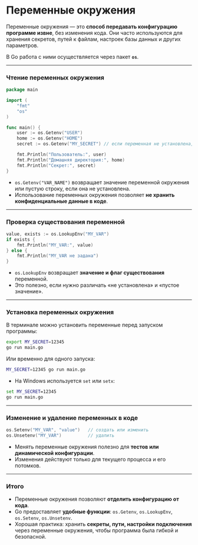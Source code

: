 # Переменные окружения

Переменные окружения — это **способ передавать конфигурацию программе извне**, без изменения кода. Они часто используются для хранения секретов, путей к файлам, настроек базы данных и других параметров.

В Go работа с ними осуществляется через пакет **`os`**.

---

### Чтение переменных окружения

```go
package main

import (
    "fmt"
    "os"
)

func main() {
    user := os.Getenv("USER")
    home := os.Getenv("HOME")
    secret := os.Getenv("MY_SECRET") // если переменная не установлена, вернётся пустая строка

    fmt.Println("Пользователь:", user)
    fmt.Println("Домашняя директория:", home)
    fmt.Println("Секрет:", secret)
}
```

* `os.Getenv("VAR_NAME")` возвращает значение переменной окружения или пустую строку, если она не установлена.
* Использование переменных окружения позволяет **не хранить конфиденциальные данные в коде**.

---

### Проверка существования переменной

```go
value, exists := os.LookupEnv("MY_VAR")
if exists {
    fmt.Println("MY_VAR:", value)
} else {
    fmt.Println("MY_VAR не задана")
}
```

* `os.LookupEnv` возвращает **значение и флаг существования** переменной.
* Это полезно, если нужно различать «не установлена» и «пустое значение».

---

### Установка переменных окружения

В терминале можно установить переменные перед запуском программы:

```bash
export MY_SECRET=12345
go run main.go
```

Или временно для одного запуска:

```bash
MY_SECRET=12345 go run main.go
```

* На Windows используется `set` или `setx`:

```cmd
set MY_SECRET=12345
go run main.go
```

---

### Изменение и удаление переменных в коде

```go
os.Setenv("MY_VAR", "value")   // создать или изменить
os.Unsetenv("MY_VAR")          // удалить
```

* Менять переменные окружения полезно для **тестов или динамической конфигурации**.
* Изменения действуют только для текущего процесса и его потомков.

---

### Итого

* Переменные окружения позволяют **отделить конфигурацию от кода**.
* Go предоставляет **удобные функции**: `os.Getenv`, `os.LookupEnv`, `os.Setenv`, `os.Unsetenv`.
* Хорошая практика: хранить **секреты, пути, настройки подключения** через переменные окружения, чтобы программа была гибкой и безопасной.
